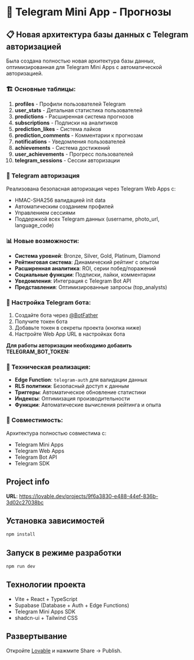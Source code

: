 # 🎯 Telegram Mini App - Прогнозы

## 📋 Новая архитектура базы данных с Telegram авторизацией

Была создана полностью новая архитектура базы данных, оптимизированная для Telegram Mini Apps с автоматической авторизацией.

### 🏗 Основные таблицы:

1. **profiles** - Профили пользователей Telegram
2. **user_stats** - Детальная статистика пользователей  
3. **predictions** - Расширенная система прогнозов
4. **subscriptions** - Подписки на аналитиков
5. **prediction_likes** - Система лайков
6. **prediction_comments** - Комментарии к прогнозам
7. **notifications** - Уведомления пользователей
8. **achievements** - Система достижений
9. **user_achievements** - Прогресс пользователей
10. **telegram_sessions** - Сессии авторизации

### 🔐 Telegram авторизация

Реализована безопасная авторизация через Telegram Web Apps с:
- HMAC-SHA256 валидацией init data
- Автоматическим созданием профилей
- Управлением сессиями
- Поддержкой всех Telegram данных (username, photo_url, language_code)

### 📊 Новые возможности:

- **Система уровней**: Bronze, Silver, Gold, Platinum, Diamond
- **Рейтинговая система**: Динамический рейтинг с опытом
- **Расширенная аналитика**: ROI, серии побед/поражений
- **Социальные функции**: Подписки, лайки, комментарии
- **Уведомления**: Интеграция с Telegram Bot API
- **Представления**: Оптимизированные запросы (top_analysts)

### 🚀 Настройка Telegram бота:

1. Создайте бота через [@BotFather](https://t.me/BotFather)
2. Получите токен бота
3. Добавьте токен в секреты проекта (кнопка ниже)
4. Настройте Web App URL в настройках бота

**Для работы авторизации необходимо добавить TELEGRAM_BOT_TOKEN:**

### 🔧 Техническая реализация:

- **Edge Function**: `telegram-auth` для валидации данных
- **RLS политики**: Безопасный доступ к данным
- **Триггеры**: Автоматическое обновление статистики
- **Индексы**: Оптимизация производительности
- **Функции**: Автоматические вычисления рейтинга и опыта

### 📱 Совместимость:

Архитектура полностью совместима с:
- Telegram Mini Apps
- Telegram Web Apps  
- Telegram Bot API
- Telegram SDK

## Project info

**URL**: https://lovable.dev/projects/9f6a3830-e488-44ef-836b-3d02c27038bc

## Установка зависимостей

```bash
npm install
```

## Запуск в режиме разработки

```bash
npm run dev
```

## Технологии проекта

- Vite + React + TypeScript
- Supabase (Database + Auth + Edge Functions)
- Telegram Mini Apps SDK
- shadcn-ui + Tailwind CSS

## Развертывание

Откройте [Lovable](https://lovable.dev/projects/9f6a3830-e488-44ef-836b-3d02c27038bc) и нажмите Share -> Publish.
